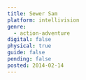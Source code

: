 ```yaml
---
title: Sewer Sam
platform: intellivision
genre:
  - action-adventure
digital: false
physical: true
guide: false
pending: false
posted: 2014-02-14
---
```

